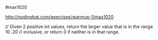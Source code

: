 #max1020

http://nodingbat.com/exercises/warmup-1/max1020

// Given 2 positive int values, return the larger value that is in the range 10..20
// inclusive, or return 0 if neither is in that range.